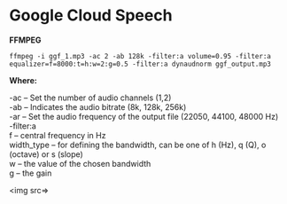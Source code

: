 # Google Cloud Speech

<b>FFMPEG</b>  

```
ffmpeg -i ggf_1.mp3 -ac 2 -ab 128k -filter:a volume=0.95 -filter:a equalizer=f=8000:t=h:w=2:g=0.5 -filter:a dynaudnorm ggf_output.mp3

```
<b>Where:</b>  

-ac – Set the number of audio channels (1,2)  
-ab – Indicates the audio bitrate (8k, 128k, 256k)  
-ar – Set the audio frequency of the output file (22050, 44100, 48000 Hz)  
-filter:a  
f – central frequency in Hz  
width_type – for defining the bandwidth, can be one of h (Hz), q (Q), o (octave) or s (slope)  
w – the value of the chosen bandwidth  
g – the gain  

<img src=>
